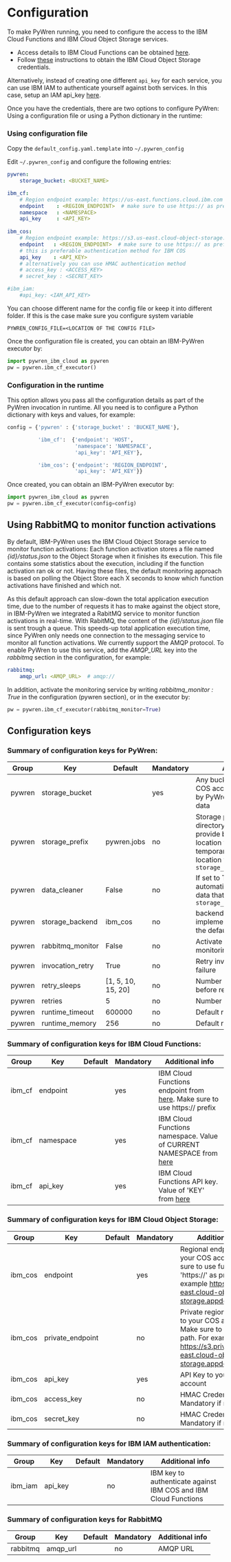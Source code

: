 # Configuration

To make PyWren running, you need to configure the access to the IBM Cloud Functions and IBM Cloud Object Storage services.

* Access details to IBM Cloud Functions can be obtained [here](https://cloud.ibm.com/openwhisk/namespace-settings). 
* Follow [these](cos-credentials.md) instructions to obtain the IBM Cloud Object Storage credentials.

Alternatively, instead of creating one different `api_key` for each service, you can use IBM IAM to authenticate yourself against both services. In this case, setup an IAM api_key [here](https://cloud.ibm.com/iam/apikeys).

Once you have the credentials, there are two options to configure PyWren: Using a configuration file or using a Python dictionary in the runtime:


### Using configuration file
Copy the `default_config.yaml.template` into `~/.pywren_config`

Edit `~/.pywren_config` and configure the following entries:

```yaml
pywren: 
    storage_bucket: <BUCKET_NAME>

ibm_cf:
    # Region endpoint example: https://us-east.functions.cloud.ibm.com
    endpoint    : <REGION_ENDPOINT>  # make sure to use https:// as prefix
    namespace   : <NAMESPACE>
    api_key     : <API_KEY>
   
ibm_cos:
    # Region endpoint example: https://s3.us-east.cloud-object-storage.appdomain.cloud
    endpoint   : <REGION_ENDPOINT>  # make sure to use https:// as prefix
    # this is preferable authentication method for IBM COS
    api_key    : <API_KEY>
    # alternatively you can use HMAC authentication method
    # access_key : <ACCESS_KEY>
    # secret_key : <SECRET_KEY>

#ibm_iam:
    #api_key: <IAM_API_KEY>
```

You can choose different name for the config file or keep it into different folder. If this is the case make sure you configure system variable 
	
	PYWREN_CONFIG_FILE=<LOCATION OF THE CONFIG FILE>

Once the configuration file is created, you can obtain an IBM-PyWren executor by:

```python
import pywren_ibm_cloud as pywren
pw = pywren.ibm_cf_executor()
```

### Configuration in the runtime
This option allows you pass all the configuration details as part of the PyWren invocation in runtime. All you need is to configure a Python dictionary with keys and values, for example:

```python
config = {'pywren' : {'storage_bucket' : 'BUCKET_NAME'},

          'ibm_cf':  {'endpoint': 'HOST', 
                      'namespace': 'NAMESPACE', 
                      'api_key': 'API_KEY'}, 

          'ibm_cos': {'endpoint': 'REGION_ENDPOINT', 
                      'api_key': 'API_KEY'}}
```

Once created, you can obtain an IBM-PyWren executor by:

```python
import pywren_ibm_cloud as pywren
pw = pywren.ibm_cf_executor(config=config)
```

## Using RabbitMQ to monitor function activations
By default, IBM-PyWren uses the IBM Cloud Object Storage service to monitor function activations: Each function activation stores a file named *{id}/status.json* to the Object Storage when it finishes its execution. This file contains some statistics about the execution, including if the function activation ran ok or not. Having these files, the default monitoring approach is based on polling the Object Store each X seconds to know which function activations have finished and which not.

As this default approach can slow-down the total application execution time, due to the number of requests it has to make against the object store, in IBM-PyWren we integrated a RabitMQ service to monitor function activations in real-time. With RabitMQ, the content of the *{id}/status.json* file is sent trough a queue. This speeds-up total application execution time, since PyWren only needs one connection to the messaging service to monitor all function activations. We currently support the AMQP protocol. To enable PyWren to use this service, add the *AMQP_URL* key into the *rabbitmq* section in the configuration, for example:

```yaml
rabbitmq: 
    amqp_url: <AMQP_URL>  # amqp://
```

In addition, activate the monitoring service by writing *rabbitmq_monitor : True* in the configuration (pywren section), or in the executor by:

```python
pw = pywren.ibm_cf_executor(rabbitmq_monitor=True)
```

## Configuration keys

### Summary of configuration keys for PyWren:

|Group|Key|Default|Mandatory|Additional info|
|---|---|---|---|---|
|pywren|storage_bucket| |yes | Any bucket that exists in your COS account. This will be used by PyWren for intermediate data |
|pywren|storage_prefix|pywren.jobs|no|Storage prefix is a virtual sub-directory in the bucket, to provide better control over location where PyWren writes temporary data. The COS location will be `storage_bucket/storage_prefix` |
|pywren|data_cleaner|False|no|If set to True, then cleaner will automatically delete temporary data that was written into `storage_bucket/storage_prefix`|
|pywren | storage_backend| ibm_cos | no | backend storage implementation. IBM COS is the default |
|pywren | rabbitmq_monitor| False | no | Activate the rabbitmq monitoring feature |
|pywren | invocation_retry| True | no | Retry invocation in case of failure |
|pywren | retry_sleeps | [1, 5, 10, 15, 20] | no | Number of seconds to wait before retry |
|pywren| retries | 5 | no | Number of retries |
|pywren| runtime_timeout | 600000 |no |  Default runtime timeout |
|pywren| runtime_memory | 256 | no | Default runtime memory |


### Summary of configuration keys for IBM Cloud Functions:

|Group|Key|Default|Mandatory|Additional info|
|---|---|---|---|---|
|ibm_cf| endpoint | |yes | IBM Cloud Functions endpoint from [here](https://cloud.ibm.com/docs/openwhisk?topic=cloud-functions-cloudfunctions_regions#cloud-functions-endpoints). Make sure to use https:// prefix |
|ibm_cf| namespace | |yes | IBM Cloud Functions namespace. Value of CURRENT NAMESPACE from [here](https://cloud.ibm.com/openwhisk/namespace-settings) |
|ibm_cf| api_key |  |yes | IBM Cloud Functions API key. Value of 'KEY' from [here](https://cloud.ibm.com/openwhisk/namespace-settings) |


### Summary of configuration keys for IBM Cloud Object Storage:

|Group|Key|Default|Mandatory|Additional info|
|---|---|---|---|---|
|ibm_cos | endpoint | |yes | Regional endpoint to your COS account. Make sure to use full path with 'https://' as prefix. For example https://s3.us-east.cloud-object-storage.appdomain.cloud |
|ibm_cos | private_endpoint | |no | Private regional endpoint to your COS account. Make sure to use full path. For example: https://s3.private.us-east.cloud-object-storage.appdomain.cloud |
|ibm_cos | api_key | |yes | API Key to your COS account|
|ibm_cos | access_key | |no | HMAC Credentials. Mandatory if not api_key|
|ibm_cos | secret_key | |no | HMAC Credentials. Mandatory if not api_key|

### Summary of configuration keys for IBM IAM authentication:

|Group|Key|Default|Mandatory|Additional info|
|---|---|---|---|---|
|ibm_iam | api_key | |no | IBM key to authenticate against IBM COS and IBM Cloud Functions |


### Summary of configuration keys for RabbitMQ

|Group|Key|Default|Mandatory|Additional info|
|---|---|---|---|---|
| rabbitmq |amqp_url | |no | AMQP URL |
